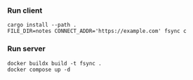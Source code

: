 ### Run client
```
cargo install --path .
FILE_DIR=notes CONNECT_ADDR='https://example.com' fsync c
```

### Run server
```
docker buildx build -t fsync .
docker compose up -d
```
